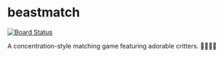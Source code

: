 # beastmatch
[![Board Status](https://dev.azure.com/devopsbuild2019/f25b363b-5a2e-462f-9cae-0687e1175d9f/286f1da7-814d-4a11-8231-90f5b727ab84/_apis/work/boardbadge/9d3b29ce-8830-4bb3-a407-94aa97f2c62b)](https://dev.azure.com/devopsbuild2019/f25b363b-5a2e-462f-9cae-0687e1175d9f/_boards/board/t/286f1da7-814d-4a11-8231-90f5b727ab84/Microsoft.RequirementCategory)

A concentration-style matching game featuring adorable critters.  🦊🐶🐹🐱
